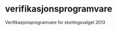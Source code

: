 verifikasjonsprogramvare
========================

Verifikasjonsprogramvare for stortingsvalget 2013
